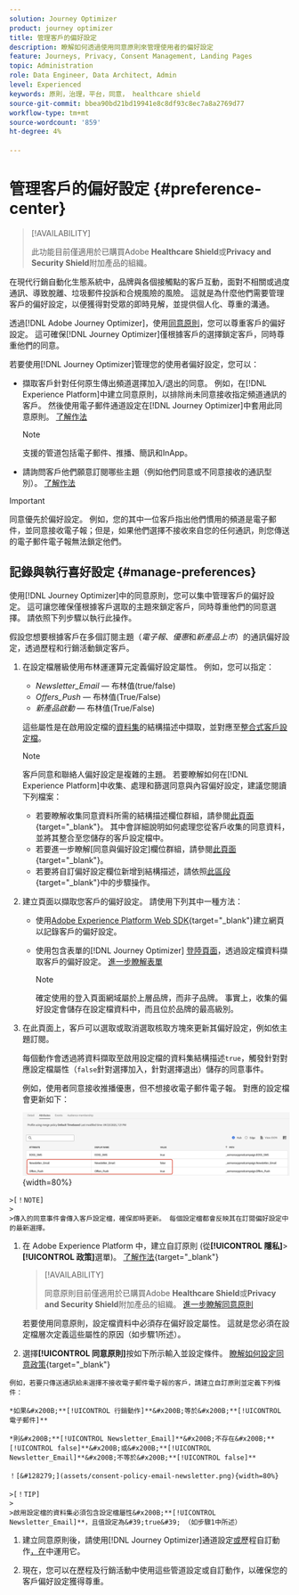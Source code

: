 ```yaml
---
solution: Journey Optimizer
product: journey optimizer
title: 管理客戶的偏好設定
description: 瞭解如何透過使用同意原則來管理使用者的偏好設定
feature: Journeys, Privacy, Consent Management, Landing Pages
topic: Administration
role: Data Engineer, Data Architect, Admin
level: Experienced
keywords: 原則，治理，平台，同意， healthcare shield
source-git-commit: bbea90bd21bd19941e8c8df93c8ec7a8a2769d77
workflow-type: tm+mt
source-wordcount: '859'
ht-degree: 4%

---
```


# 管理客戶的偏好設定 {#preference-center}

>[!AVAILABILITY]
>
>此功能目前僅適用於已購買Adobe **Healthcare Shield**&#x200B;或&#x200B;**Privacy and Security Shield**&#x200B;附加產品的組織。

在現代行銷自動化生態系統中，品牌與各個接觸點的客戶互動，面對不相關或過度通訊、導致脫離、垃圾郵件投訴和合規風險的風險。 這就是為什麼他們需要管理客戶的偏好設定，以便獲得對受眾的即時見解，並提供個人化、尊重的溝通。

透過[!DNL Adobe Journey Optimizer]，使用[同意原則](consent.md)，您可以尊重客戶的偏好設定<!-- in terms of **channels** and **topics**-->。 這可確保[!DNL Journey Optimizer]僅根據客戶的選擇<!-- their preferred channels and on the subscription topics-->鎖定客戶，同時尊重他們的同意。

若要使用[!DNL Journey Optimizer]管理您的使用者偏好設定，您可以：

* 擷取客戶針對任何原生傳出頻道選擇加入/退出的同意。 例如，在[!DNL Experience Platform]中建立同意原則，以排除尚未同意接收指定頻道通訊的客戶。 然後使用電子郵件通道設定在[!DNL Journey Optimizer]中套用此同意原則。 [了解作法](consent.md#surface-marketing-actions)

  >[!NOTE]
  >
  >支援的管道包括電子郵件、推播、簡訊和InApp。<!--To check-->

* 請詢問客戶他們願意訂閱哪些主題（例如他們同意或不同意接收的通訊型別）。 [了解作法](#manage-preferences)

>[!IMPORTANT]
>
>同意優先於偏好設定。 例如，您的其中一位客戶指出他們慣用的頻道是電子郵件，並同意接收電子報<!-- they are interested in yoga-->；但是，如果他們選擇不接收來自您的任何通訊，則您傳送的電子郵件電子報無法鎖定他們<!-- on yoga-->。

## 記錄與執行喜好設定 {#manage-preferences}

使用[!DNL Journey Optimizer]中的同意原則，您可以集中管理客戶的偏好設定。 這可讓您確保僅根據客戶選取的主題來鎖定客戶，同時尊重他們的同意選擇。 請依照下列步驟以執行此操作。

假設您想要根據客戶在多個訂閱主題（*電子報*、*優惠*&#x200B;和&#x200B;*新產品上市*）的通訊偏好設定，透過歷程和行銷活動鎖定客戶。

1. 在設定檔層級<!--how??-->使用布林運運算元定義偏好設定屬性。 例如，您可以指定：

   * *Newsletter_Email* — 布林值(true/false)
   * *Offers_Push* — 布林值(True/False)
   * *新產品啟動* — 布林值(True/False)

   這些屬性是在啟用設定檔的[資料集](../data/get-started-datasets.md)的結構描述中擷取，並對應至[整合式客戶設定檔](../audience/get-started-profiles.md)。

   >[!NOTE]
   >
   >客戶同意和聯絡人偏好設定是複雜的主題。 若要瞭解如何在[!DNL Experience Platform]中收集、處理和篩選同意與內容偏好設定，建議您閱讀下列檔案：
   >
   >* 若要瞭解收集同意資料所需的結構描述欄位群組，請參閱[此頁面](https://experienceleague.adobe.com/en/docs/experience-platform/landing/governance-privacy-security/consent/adobe/overview){target="_blank"}。 其中會詳細說明如何處理您從客戶收集的同意資料，並將其整合至您儲存的客戶設定檔中。
   >* 若要進一步瞭解[同意與偏好設定]欄位群組，請參閱[此頁面](https://experienceleague.adobe.com/en/docs/experience-platform/xdm/field-groups/profile/consents#ingest){target="_blank"}。
   >* 若要將自訂偏好設定欄位新增到結構描述，請依照[此區段](https://experienceleague.adobe.com/en/docs/experience-platform/landing/governance-privacy-security/consent/adobe/dataset#custom-consent){target="_blank"}中的步驟操作。

1. 建立頁面以擷取您客戶的偏好設定。 請使用下列其中一種方法：

   * 使用[Adobe Experience Platform Web SDK](https://experienceleague.adobe.com/en/docs/experience-platform/web-sdk/home){target="_blank"}建立網頁以記錄客戶的偏好設定。

   * 使用包含表單的[!DNL Journey Optimizer] [登陸頁面](../landing-pages/create-lp.md)，透過設定檔資料擷取客戶的偏好設定。  [進一步瞭解表單](../landing-pages/lp-forms.md) <!--Forms not released/announced yet - TBC-->

     >[!NOTE]
     >
     >確定使用的登入頁面網域屬於上層品牌，而非子品牌。 事實上，收集的偏好設定會儲存在設定檔資料中，而且位於品牌的最高級別。

1. 在此頁面上，客戶可以選取或取消選取核取方塊來更新其偏好設定，例如依主題訂閱。

   每個動作會透過將資料擷取至啟用設定檔的資料集結構描述`true`，觸發針對對應設定檔屬性（`false`針對選擇加入，<!-- that contains the corresponding preference fields-->針對選擇退出）儲存的同意事件。

   <!--Record your users' preferences through the web page or landing page that you created. The data is saved against the corresponding profile, meaning that the preference data is ingested into a Profile-enabled dataset whose schema contains consent/preference fields.-->

   例如，使用者<!--whose email address is john.black@lumamail.com-->同意接收推播優惠，但不想接收電子郵件電子報。 對應的設定檔會更新如下：

   ![](assets/profile-preference-attributes.png){width=80%}

<!--The corresponding profile dataset is updated as follows:

|Attribute = Email id | Attribute = Offers_Push | Attribute = Newsletters_Email |
|---------|----------|---------|
| john.black@lumamail.com | Y | N |-->

    >[！NOTE]
    >
    >傳入的同意事件會傳入客戶設定檔，確保即時更新。 每個設定檔都會反映其在訂閱偏好設定中的最新選擇。

1. 在 Adobe Experience Platform 中，建立自訂原則 (從&#x200B;**[!UICONTROL 隱私]**>**[!UICONTROL 政策]**&#x200B;選單)。 [了解作法](https://experienceleague.adobe.com/docs/experience-platform/data-governance/policies/user-guide.html?lang=de#create-policy){target="_blank"}

   >[!AVAILABILITY]
   >
   >同意原則目前僅適用於已購買Adobe **Healthcare Shield**&#x200B;或&#x200B;**Privacy and Security Shield**&#x200B;附加產品的組織。 [進一步瞭解同意原則](consent.md)

   若要使用同意原則，設定檔資料中必須存在偏好設定屬性。 這就是您必須在設定檔層次定義這些屬性的原因（如步驟1所述）。

1. 選擇&#x200B;**[!UICONTROL 同意原則]**&#x200B;按如下所示輸入並設定條件。 [瞭解如何設定同意政策](https://experienceleague.adobe.com/docs/experience-platform/data-governance/policies/user-guide.html?lang=zh-Hant#consent-policy){target="_blank"}

<!--Consent policies are comprised of two logical components:

* **If**: The condition that will trigger the policy check, based on a certain marketing action (email, SMS, push, custom action, etc.) being performed, the presence of certain data usage labels, or a combination of the two.

* **Then**: The consent attribute must be present for a profile to be included in the action that triggered the policy. More than one field can also be selected.-->

    例如，若要只傳送通訊給未選擇不接收電子郵件電子報的客戶，請建立自訂原則並定義下列條件： 
    
    *如果&#x200B;**[!UICONTROL 行銷動作]**&#x200B;等於&#x200B;**[!UICONTROL 電子郵件]**
    
    *則&#x200B;**[!UICONTROL Newsletter_Email]**&#x200B;不存在&#x200B;**[!UICONTROL false]**&#x200B;或&#x200B;**[!UICONTROL Newsletter_Email]**&#x200B;不等於&#x200B;**[!UICONTROL false]**
    
    ！[&#128279;](assets/consent-policy-email-newsletter.png){width=80%}
    
    >[！TIP]
    >
    >啟用設定檔的資料集必須包含設定檔屬性&#x200B;**[!UICONTROL Newsletter_Email]**，且值設定為&#39;true&#39; （如步驟1中所述）

1. 建立同意原則後，請使用[!DNL Journey Optimizer]通道設定[或](consent.md#surface-marketing-actions)歷程自訂動作[，在](consent.md#journey-custom-actions)中運用它。

1. 現在，您可以在歷程及行銷活動中使用這些管道設定或自訂動作，以確保您的<!--targeted-->客戶偏好設定獲得尊重。
